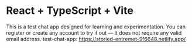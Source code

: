# React + TypeScript + Vite

This is a test chat app designed for learning and experimentation. You can register or create any account to try it out — it does not require any valid email address.
test-chat-app:
https://storied-entremet-9f6648.netlify.app/
